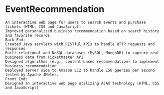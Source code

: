 # EventRecommendation
    An interactive web page for users to search events and purchase tickets (HTML, CSS and JavaScript)
    Improved personalized business recommendation based on search history and favorite records
    Back End:
    Created Java servlets with RESTful APIs to handle HTTP requests and responses
    Built relational and NoSQL databases (MySQL, MongoDB) to capture real business data from TicketMaster API
    Designed algorithms (e.g., content-based recommendation) to implement business recommendation
    Deployed server side to Amazon EC2 to handle 150 queries per second tested by Apache JMeter.
    Front End:
    Designed an interactive web page utilizing AJAX technology (HTML, CSS and JavaScript)
